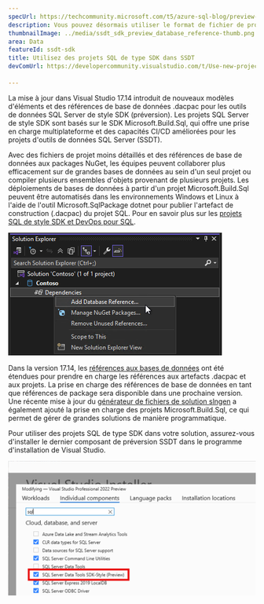 ```yaml
---
specUrl: https://techcommunity.microsoft.com/t5/azure-sql-blog/preview-release-of-sdk-style-sql-projects-in-visual-studio-2022/ba-p/4240616
description: Vous pouvez désormais utiliser le format de fichier de projet de style SDK dans vos projets SQL Server Data Tools avec des fonctionnalités de débogage SQL et de comparaison de schémas améliorées.
thumbnailImage: ../media/ssdt_sdk_preview_database_reference-thumb.png
area: Data
featureId: ssdt-sdk
title: Utilisez des projets SQL de type SDK dans SSDT
devComUrl: https://developercommunity.visualstudio.com/t/Use-new-project-file-format-for-sqlproj/480461

---
```



La mise à jour dans Visual Studio 17.14 introduit de nouveaux modèles d'éléments et des références de base de données .dacpac pour les outils de données SQL Server de style SDK (préversion). Les projets SQL Server de style SDK sont basés sur le SDK Microsoft.Build.Sql, qui offre une prise en charge multiplateforme et des capacités CI/CD améliorées pour les projets d'outils de données SQL Server (SSDT).

Avec des fichiers de projet moins détaillés et des références de base de données aux packages NuGet, les équipes peuvent collaborer plus efficacement sur de grandes bases de données au sein d'un seul projet ou compiler plusieurs ensembles d'objets provenant de plusieurs projets. Les déploiements de bases de données à partir d'un projet Microsoft.Build.Sql peuvent être automatisés dans les environnements Windows et Linux à l'aide de l'outil Microsoft.SqlPackage dotnet pour publier l'artefact de construction (.dacpac) du projet SQL. Pour en savoir plus sur les [projets SQL de style SDK et DevOps pour SQL](https://aka.ms/sqlprojects).

![Ajout d’une référence de base de données dans SQL Server Data Tools de style SDK](../media/ssdt_sdk_preview_database_reference.png)

Dans la version 17.14, les [références aux bases de données](https://learn.microsoft.com/sql/tools/sql-database-projects/concepts/database-references?pivots=sq1-visual-studio-sdk) ont été étendues pour prendre en charge les références aux artefacts .dacpac et aux projets. La prise en charge des références de base de données en tant que références de package sera disponible dans une prochaine version. Une récente mise à jour du [générateur de fichiers de solution slngen](https://github.com/microsoft/slngen) a également ajouté la prise en charge des projets Microsoft.Build.Sql, ce qui permet de gérer de grandes solutions de manière programmatique.

Pour utiliser des projets SQL de type SDK dans votre solution, assurez-vous d'installer le dernier composant de préversion SSDT dans le programme d'installation de Visual Studio.

![Le programme d’installation permet la préversion de la fonctionnalité SSDT](../media/ssdt_preview_installer.png)
